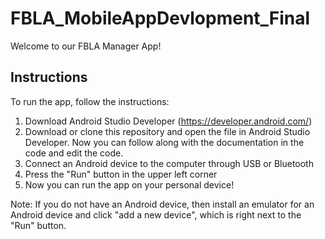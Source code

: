 # FBLA_MobileAppDevlopment_Final

Welcome to our FBLA Manager App!

## Instructions

To run the app, follow the instructions:

1. Download Android Studio Developer (https://developer.android.com/)
2. Download or clone this repository and open the file in Android Studio Developer. Now you can follow along with the documentation in the code and edit the code.
3. Connect an Android device to the computer through USB or Bluetooth
4. Press the "Run" button in the upper left corner
5. Now you can run the app on your personal device!

Note: If you do not have an Android device, then install an emulator for an Android device and click "add a new device", which is right next to the "Run" button.
